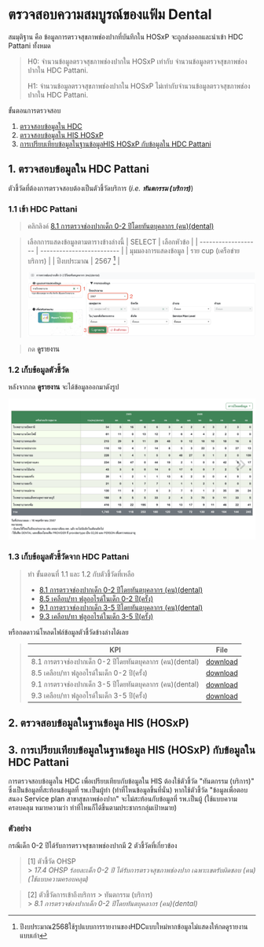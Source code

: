 # ตรวจสอบความสมบูรณ์ของแฟ้ม Dental

สมมุติฐาน คือ ข้อมูลการตรวจสุขภาพช่องปากที่บันทึกใน HOSxP จะถูกส่งออกและนำเข้า HDC Pattani ทั้งหมด

> H<subscript>0</subscript>: จำนวนข้อมูลตรวจสุขภาพช่องปากใน HOSxP เท่ากับ จำนวนข้อมูลตรวจสุขภาพช่องปากใน HDC Pattani.
>
> H<subscript>1</subscript>: จำนวนข้อมูลตรวจสุขภาพช่องปากใน HOSxP ไม่เท่ากับจำนวนข้อมูลตรวจสุขภาพช่องปากใน HDC Pattani.

ขั้นตอนการตรวจสอบ

1. [ตรวจสอบข้อมูลใน HDC](#1-ตรวจสอบข้อมูลใน-hdc-pattani)
1. [ตรวจสอบข้อมูลใน HIS HOSxP](#2-ตรวจสอบข้อมูลในฐานข้อมูล-his-hosxp)
1. [การเปรียบเทียบข้อมูลในฐานข้อมูล ​HIS HOSxP กับข้อมูลใน HDC Pattani](#3-การเปรียบเทียบข้อมูลในฐานข้อมูล-his-hosxp-กับข้อมูลใน-hdc-pattani)

## 1. ตรวจสอบข้อมูลใน HDC Pattani

ตัวชี้วัดที่ต้องการตรวจสอบต้องเป็นตัวชี้วัดบริการ (_i.e. **ทันตกรรม (บริการ)**_)

### 1.1 เข้า HDC Pattani

> คลิกลิงค์ [8.1 การตรวจช่องปากเด็ก 0-2 ปีโดยทันตบุคลากร (คน)(dental)](https://ptn.hdc.moph.go.th/hdc/reports/report.php?cat_id=fc73b811eb6d9206e7e5baf8ad20d7b9&id=08d03b47087f5cfa3d1cfdcdd4d7e4b7)

> เลือกการแสดงข้อมูลตามตารางข้างล่างนี้
> | SELECT | เลือกหัวข้อ |
> | ------------------- | ------------------------- |
> | มุมมองการแสดงข้อมูล | ราย cup (เครือข่ายบริการ) |
> | ปีงบประมาณ | 2567 [^footnote1] |
>
> ![img](./src/images/Screenshot%202568-02-23%20at%2008.38.19.png)

[^footnote1]: ปีงบประมาณ2568ใช้รูปแบบการรายงานของHDCแบบใหม่หากข้อมูลไม่แสดงให้กดดูรายงานแบบเก่า

> กด **ดูรายงาน**

### 1.2 เก็บข้อมูลตัวชี้วัด

หลังจากกด **ดูรายงาน** จะได้ข้อมูลออกมาดังรูป

![img](./src/images/Screenshot%202568-02-23%20at%2007.53.52.png)

### 1.3 เก็บข้อมูลตัวชี้วัดจาก HDC Pattani

> ทำ ขั้นตอนที่ 1.1 และ 1.2 กับตัวชี้วัดที่เหลือ
>
> - [8.1 การตรวจช่องปากเด็ก 0-2 ปีโดยทันตบุคลากร (คน)(dental)](https://ptn.hdc.moph.go.th/hdc/reports/report.php?cat_id=fc73b811eb6d9206e7e5baf8ad20d7b9&id=08d03b47087f5cfa3d1cfdcdd4d7e4b7)
> - [8.5 เคลือบ/ทา ฟลูออไรด์ในเด็ก 0-2 ปี(ครั้ง)](https://ptn.hdc.moph.go.th/hdc/reports/report.php?cat_id=fc73b811eb6d9206e7e5baf8ad20d7b9&id=b7b888d136a807031d4fd3e8719607f6)
> - [9.1 การตรวจช่องปากเด็ก 3-5 ปีโดยทันตบุคลากร (คน)(dental)](https://ptn.hdc.moph.go.th/hdc/reports/report.php?cat_id=fc73b811eb6d9206e7e5baf8ad20d7b9&id=5e7a19bfa7c910848977f72acf986b4a)
> - [9.3 เคลือบ/ทา ฟลูออไรด์ในเด็ก 3-5 ปี(ครั้ง)](https://ptn.hdc.moph.go.th/hdc/reports/report.php?cat_id=fc73b811eb6d9206e7e5baf8ad20d7b9&id=81a4ac535652165557b5724db2096f8f)

หรือกดดาวน์โหลดไฟล์ข้อมูลตัวชี้วัดข้างล่างได้เลย

> | KPI                                                      | File                                                                         |
> | -------------------------------------------------------- | ---------------------------------------------------------------------------- |
> | 8.1 การตรวจช่องปากเด็ก 0-2 ปีโดยทันตบุคลากร (คน)(dental) | [download](./src/hdc_exports/export_data_20250223_1740274149_U2M7H410YK.csv) |
> | 8.5 เคลือบ/ทา ฟลูออไรด์ในเด็ก 0-2 ปี(ครั้ง)              | [download](./src/hdc_exports/export_data_20250223_1740274632_EWL9JSMFKP.csv) |
> | 9.1 การตรวจช่องปากเด็ก 3-5 ปีโดยทันตบุคลากร (คน)(dental) | [download](./src/hdc_exports/export_data_20250223_1740274565_Q7WEID09ZX.csv) |
> | 9.3 เคลือบ/ทา ฟลูออไรด์ในเด็ก 3-5 ปี(ครั้ง)              | [download](./src/hdc_exports/export_data_20250223_1740274666_TCA1VJZCGT.csv) |

## 2. ตรวจสอบข้อมูลในฐานข้อมูล HIS (HOSxP)

## 3. การเปรียบเทียบข้อมูลในฐานข้อมูล HIS (HOSxP) กับข้อมูลใน HDC Pattani

การตรวจสอบข้อมูลใน HDC เพื่อเปรียบเทียบกับข้อมูลใน HIS ต้องใช้ตัวชี้วัด "ทันตกรรม (บริการ)" ซึ่งเป็นข้อมูลที่สะท้อนข้อมูลที่ รพ.เป็นผู้ทำ (ทำที่ไหนข้อมูลขึ้นที่นั่น) หากใช้ตัวชี้วัด "ข้อมูลเพื่อตอบสนอง Service plan สาขาสุขภาพช่องปาก" จะไม่สะท้อนกับข้อมูลที่ รพ.เป็นผู้ (ใช้แบบความครอบคลุม หมายความว่า ทำที่ไหนก็ได้ขึ้นตามประชากรกลุ่มเป้าหมาย)

### ตัวอย่าง

กรณีเด็ก 0-2 ปีได้รับการตรวจสุขภาพช่องปากมี 2 ตัวชี้วัดที่เกี่ยวข้อง

> [1] ตัวชี้วัด OHSP <br> > _17.4 OHSP ร้อยละเด็ก 0-2 ปี ได้รับการตรวจสุขภาพช่องปาก เฉพาะเขตรับผิดชอบ (คน) (ใช้แบบความครอบคลุม)_

> [2] ตัวชี้วัดการเข้าถึงบริการ > ทันตกรรม (บริการ) <br> > _8.1 การตรวจช่องปากเด็ก 0-2 ปีโดยทันตบุคลากร (คน)(dental)_
